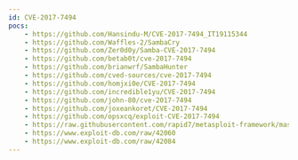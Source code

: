 ```yaml
---
id: CVE-2017-7494
pocs:
    - https://github.com/Hansindu-M/CVE-2017-7494_IT19115344
    - https://github.com/Waffles-2/SambaCry
    - https://github.com/Zer0d0y/Samba-CVE-2017-7494
    - https://github.com/betab0t/cve-2017-7494
    - https://github.com/brianwrf/SambaHunter
    - https://github.com/cved-sources/cve-2017-7494
    - https://github.com/homjxi0e/CVE-2017-7494
    - https://github.com/incredible1yu/CVE-2017-7494
    - https://github.com/john-80/cve-2017-7494
    - https://github.com/joxeankoret/CVE-2017-7494
    - https://github.com/opsxcq/exploit-CVE-2017-7494
    - https://raw.githubusercontent.com/rapid7/metasploit-framework/master/modules/exploits/linux/samba/is_known_pipename.rb
    - https://www.exploit-db.com/raw/42060
    - https://www.exploit-db.com/raw/42084
---
```

